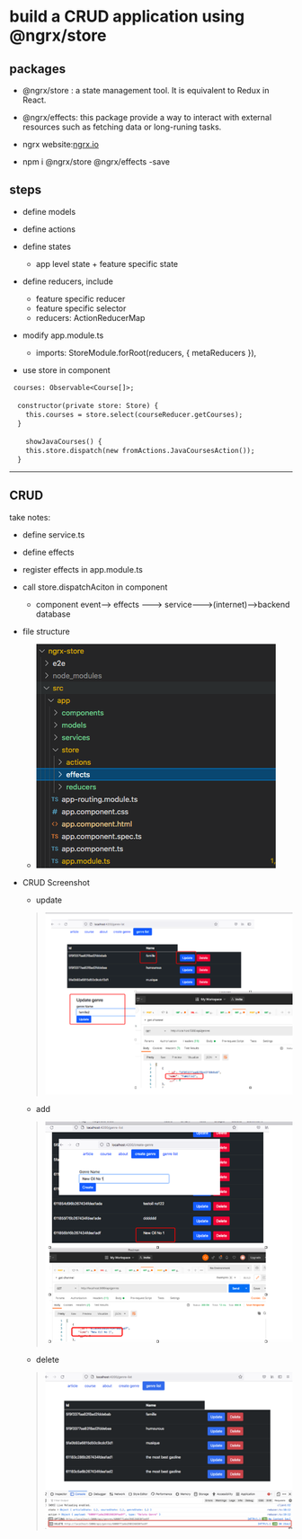 # build a CRUD application using @ngrx/store

## packages

- @ngrx/store : a state management tool. It is equivalent to Redux in React.
- @ngrx/effects: this package provide a way to interact with external resources such as fetching data or long-runing tasks.
- ngrx website:[ngrx.io](https://ngrx.io/guide/effects)

- npm i @ngrx/store @ngrx/effects -save

## steps

- define models

- define actions

- define states

  - app level state + feature specific state

- define reducers, include

  - feature specific reducer
  - feature specific selector
  - reducers: ActionReducerMap

- modify app.module.ts

  - imports: StoreModule.forRoot(reducers, { metaReducers }),

- use store in component

```
 courses: Observable<Course[]>;

  constructor(private store: Store) {
    this.courses = store.select(courseReducer.getCourses);
  }

    showJavaCourses() {
    this.store.dispatch(new fromActions.JavaCoursesAction());
  }
```

---

## CRUD 
take notes: 

- define service.ts
- define effects
- register effects in app.module.ts
- call store.dispatchAciton in component

  - component event--> effects ---> service--->(internet)-->backend database

- file structure

  - ![File Structure](src/assets/filestructure.png)

- CRUD Screenshot
    - update 
  >![update](src/assets/update1.png)
    - add 
  > ![add](src/assets/add1.png)
    - delete 
  > ![delete](src/assets/delete1.png)

